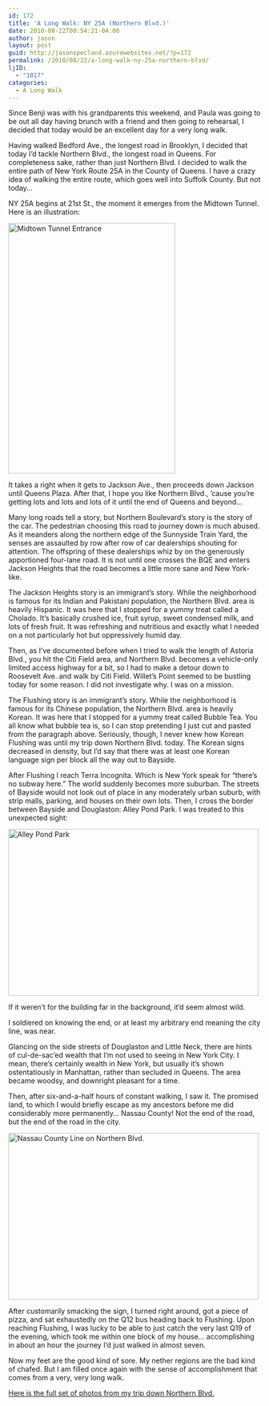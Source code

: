 ```yaml
---
id: 172
title: 'A Long Walk: NY 25A (Northern Blvd.)'
date: 2010-08-22T00:54:21-04:00
author: jason
layout: post
guid: http://jasonspecland.azurewebsites.net/?p=172
permalink: /2010/08/22/a-long-walk-ny-25a-northern-blvd/
ljID:
  - "1017"
categories:
  - A Long Walk
---
```

Since Benji was with his grandparents this weekend, and Paula was going to be out all day having brunch with a friend and then going to rehearsal, I decided that today would be an excellent day for a very long walk.

Having walked Bedford Ave., the longest road in Brooklyn, I decided that today I&#8217;d tackle Northern Blvd., the longest road in Queens. For completeness sake, rather than just Northern Blvd. I decided to walk the entire path of New York Route 25A in the County of Queens. I have a crazy idea of walking the entire route, which goes well into Suffolk County. But not today&#8230;

NY 25A begins at 21st St., the moment it emerges from the Midtown Tunnel. Here is an illustration:

[<img src="http://farm5.static.flickr.com/4081/4914971444_55a55e5037.jpg" width="333" height="500" alt="Midtown Tunnel Entrance" />](http://www.flickr.com/photos/jayspec/4914971444/ "Midtown Tunnel Entrance by jayspec, on Flickr")

It takes a right when it gets to Jackson Ave., then proceeds down Jackson until Queens Plaza. After that, I hope you like Northern Blvd., &#8217;cause you&#8217;re getting lots and lots and lots of it until the end of Queens and beyond&#8230;

Many long roads tell a story, but Northern Boulevard&#8217;s story is the story of the car. The pedestrian choosing this road to journey down is much abused. As it meanders along the northern edge of the Sunnyside Train Yard, the senses are assaulted by row after row of car dealerships shouting for attention. The offspring of these dealerships whiz by on the generously apportioned four-lane road. It is not until one crosses the BQE and enters Jackson Heights that the road becomes a little more sane and New York-like.

The Jackson Heights story is an immigrant&#8217;s story. While the neighborhood is famous for its Indian and Pakistani population, the Northern Blvd. area is heavily Hispanic. It was here that I stopped for a yummy treat called a Cholado. It&#8217;s basically crushed ice, fruit syrup, sweet condensed milk, and lots of fresh fruit. It was refreshing and nutritious and exactly what I needed on a not particularly hot but oppressively humid day.

Then, as I&#8217;ve documented before when I tried to walk the length of Astoria Blvd., you hit the Citi Field area, and Northern Blvd. becomes a vehicle-only limited access highway for a bit, so I had to make a detour down to Roosevelt Ave. and walk by Citi Field. Willet&#8217;s Point seemed to be bustling today for some reason. I did not investigate why. I was on a mission.

The Flushing story is an immigrant&#8217;s story. While the neighborhood is famous for its Chinese population, the Northern Blvd. area is heavily Korean. It was here that I stopped for a yummy treat called Bubble Tea. You all know what bubble tea is, so I can stop pretending I just cut and pasted from the paragraph above. Seriously, though, I never knew how Korean Flushing was until my trip down Northern Blvd. today. The Korean signs decreased in density, but I&#8217;d say that there was at least one Korean language sign per block all the way out to Bayside.

After Flushing I reach Terra Incognita. Which is New York speak for &#8220;there&#8217;s no subway here.&#8221; The world suddenly becomes more suburban. The streets of Bayside would not look out of place in any moderately urban suburb, with strip malls, parking, and houses on their own lots. Then, I cross the border between Bayside and Douglaston: Alley Pond Park. I was treated to this unexpected sight:

[<img src="http://farm5.static.flickr.com/4079/4914977668_c1944d16ab.jpg" width="500" height="333" alt="Alley Pond Park" />](http://www.flickr.com/photos/jayspec/4914977668/ "Alley Pond Park by jayspec, on Flickr")

If it weren&#8217;t for the building far in the background, it&#8217;d seem almost wild.

I soldiered on knowing the end, or at least my arbitrary end meaning the city line, was near.

Glancing on the side streets of Douglaston and Little Neck, there are hints of cul-de-sac&#8217;ed wealth that I&#8217;m not used to seeing in New York City. I mean, there&#8217;s certainly wealth in New York, but usually it&#8217;s shown ostentatiously in Manhattan, rather than secluded in Queens. The area became woodsy, and downright pleasant for a time.

Then, after six-and-a-half hours of constant walking, I saw it. The promised land, to which I would briefly escape as my ancestors before me did considerably more permanently&#8230; Nassau County! Not the end of the road, but the end of the road in the city.

[<img src="http://farm5.static.flickr.com/4080/4914374335_00a65db3a8.jpg" width="500" height="333" alt="Nassau County Line on Northern Blvd." />](http://www.flickr.com/photos/jayspec/4914374335/ "Nassau County Line on Northern Blvd. by jayspec, on Flickr")

After customarily smacking the sign, I turned right around, got a piece of pizza, and sat exhaustedly on the Q12 bus heading back to Flushing. Upon reaching Flushing, I was lucky to be able to just catch the very last Q19 of the evening, which took me within one block of my house&#8230; accomplishing in about an hour the journey I&#8217;d just walked in almost seven.

Now my feet are the good kind of sore. My nether regions are the bad kind of chafed. But I am filled once again with the sense of accomplishment that comes from a very, very long walk.

[Here is the full set of photos from my trip down Northern Blvd.](http://www.flickr.com/photos/jayspec/sets/72157624777596390/with/4914374335/)